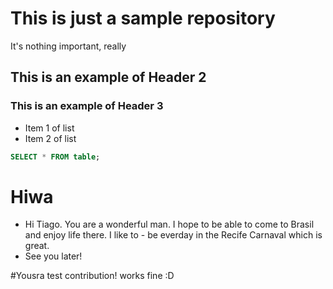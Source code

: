# This is just a sample repository

It's nothing important, really

## This is an example of Header 2

### This is an example of Header 3

- Item 1 of list
- Item 2 of list

```sql
SELECT * FROM table;

```

# Hiwa
- Hi Tiago. You are a wonderful man. I hope to be able to come to Brasil and enjoy life there. I like to - be everday in the Recife Carnaval which is great.
- See you later!

#Yousra
test contribution! works fine :D